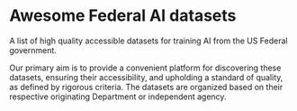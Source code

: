 # Awesome Federal AI datasets

A list of high quality accessible datasets for training AI from the US Federal government.

Our primary aim is to provide a convenient platform for discovering these datasets, ensuring their accessibility, and upholding a standard of quality, as defined by rigorous criteria. The datasets are organized based on their respective originating Department or independent agency.